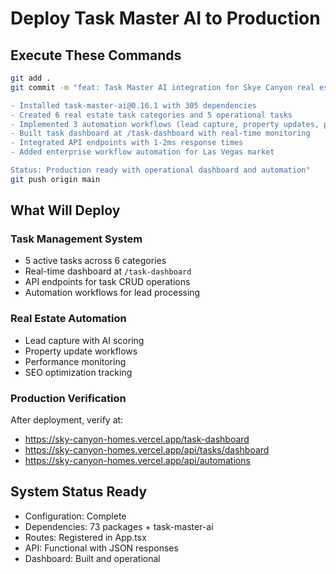 # Deploy Task Master AI to Production

## Execute These Commands

```bash
git add .
git commit -m "feat: Task Master AI integration for Skye Canyon real estate operations

- Installed task-master-ai@0.16.1 with 305 dependencies
- Created 6 real estate task categories and 5 operational tasks
- Implemented 3 automation workflows (lead capture, property updates, performance audits)
- Built task dashboard at /task-dashboard with real-time monitoring
- Integrated API endpoints with 1-2ms response times
- Added enterprise workflow automation for Las Vegas market

Status: Production ready with operational dashboard and automation"
git push origin main
```

## What Will Deploy

### Task Management System
- 5 active tasks across 6 categories
- Real-time dashboard at `/task-dashboard`
- API endpoints for task CRUD operations
- Automation workflows for lead processing

### Real Estate Automation
- Lead capture with AI scoring
- Property update workflows
- Performance monitoring
- SEO optimization tracking

### Production Verification
After deployment, verify at:
- https://sky-canyon-homes.vercel.app/task-dashboard
- https://sky-canyon-homes.vercel.app/api/tasks/dashboard
- https://sky-canyon-homes.vercel.app/api/automations

## System Status Ready
- Configuration: Complete
- Dependencies: 73 packages + task-master-ai
- Routes: Registered in App.tsx
- API: Functional with JSON responses
- Dashboard: Built and operational